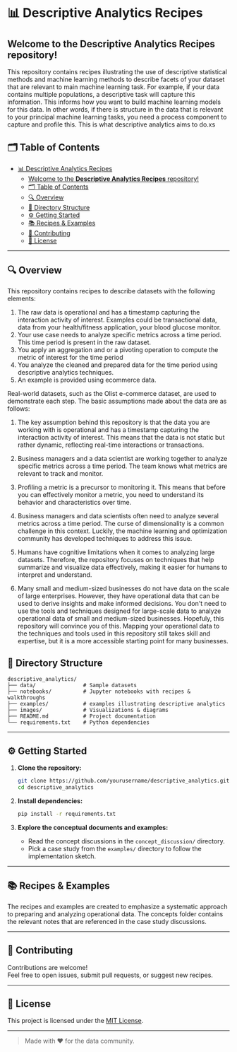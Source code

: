 # 📊 Descriptive Analytics Recipes

Welcome to the **Descriptive Analytics Recipes** repository!  
---
This repository contains recipes illustrating the use of descriptive statistical methods and machine learning methods to describe facets of your dataset that are relevant to main machine learning task. For example, if your data contains multiple populations, a descriptive task will capture this information. This informs how you want to build machine learning models for this data. In other words, if there is structure in the data that is relevant to your principal machine learning tasks, you need a process component to capture and profile this. This is what descriptive analytics aims to do.xs

## 🗂️ Table of Contents

- [📊 Descriptive Analytics Recipes](#-descriptive-analytics-recipes)
  - [Welcome to the **Descriptive Analytics Recipes** repository!](#welcome-to-the-descriptive-analytics-recipes-repository)
  - [🗂️ Table of Contents](#️-table-of-contents)
  - [🔍 Overview](#-overview)
  - [📁 Directory Structure](#-directory-structure)
  - [⚙️ Getting Started](#️-getting-started)
  - [📚 Recipes \& Examples](#-recipes--examples)
  - [📝 Contributing](#-contributing)
  - [📄 License](#-license)

---

## 🔍 Overview


This repository contains recipes to describe datasets with the following elements:
1. The raw data is operational and has a timestamp capturing the interaction activity of interest. Examples could be transactional data, data from your health/fitness application, your blood glucose monitor.
2. Your use case needs to analyze specific metrics across a time period. This time period is present in the raw dataset.
3. You apply an aggregation and or a pivoting operation to compute the metric of interest for the time period
4. You analyze the cleaned and prepared data for the time period using descriptive analytics techniques.
5. An example is provided using ecommerce data. 

Real-world datasets, such as the Olist e-commerce dataset, are used to demonstrate each step. The basic assumptions made about the data are as follows:

1. The key assumption behind this repository is that the data you are working with is operational and has a timestamp capturing the interaction activity of interest. This means that the data is not static but rather dynamic, reflecting real-time interactions or transactions.

2. Business managers and a data scientist are working together to analyze specific metrics across a time period. The team knows what metrics are relevant to track and monitor.
3. Profiling a metric is a precursor to monitoring it. This means that before you can effectively monitor a metric, you need to understand its behavior and characteristics over time.
4. Business managers and data scientists often need to analyze several metrics across a time period. The curse of dimensionality is a common challenge in this context. Luckily, the machine learning and optimization community has developed techniques to address this issue.
5. Humans have cognitive limitations when it comes to analyzing large datasets. Therefore, the repository focuses on techniques that help summarize and visualize data effectively, making it easier for humans to interpret and understand.
6. Many small and medium-sized businesses do not have data on the scale of large enterprises. However, they have operational data that can be used to derive insights and make informed decisions. You don't need to use the tools and techniques designed for large-scale data to analyze operational data of small and medium-sized businesses. Hopefuly, this repository will convince you of this. Mapping your operational data to the techniques and tools used in this repository still takes skill and expertise, but it is a more accessible starting point for many businesses.

## 📁 Directory Structure

```
descriptive_analytics/
├── data/               # Sample datasets
├── notebooks/          # Jupyter notebooks with recipes & walkthroughs
├── examples/           # examples illustrating descriptive analytics
├── images/             # Visualizations & diagrams
├── README.md           # Project documentation
└── requirements.txt    # Python dependencies
```

---

## ⚙️ Getting Started

1. **Clone the repository:**
     ```bash
     git clone https://github.com/yourusername/descriptive_analytics.git
     cd descriptive_analytics
     ```

2. **Install dependencies:**
     ```bash
     pip install -r requirements.txt
     ```

3. **Explore the conceptual documents and examples:**
   - Read the concept discussions in the `concept_discussion/` directory.
   - Pick a case study from the `examples/` directory to follow the implementation sketch.

---

## 📚 Recipes & Examples
The recipes and examples are created to emphasize a systematic approach to preparing and analyzing operational data. The concepts folder contains the relevant notes that are referenced in the case study discussions.

---

## 📝 Contributing

Contributions are welcome!  
Feel free to open issues, submit pull requests, or suggest new recipes.

---

## 📄 License

This project is licensed under the [MIT License](LICENSE).

---

> Made with ❤️ for the data community.
